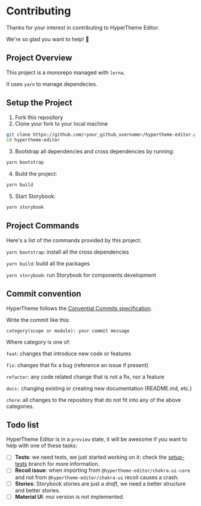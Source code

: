 # Contributing

Thanks for your interest in contributing to HyperTheme Editor.

We're so glad you want to help! 💖

## Project Overview

This project is a monorepo managed with `lerna`.

It uses `yarn` to manage dependecies.

## Setup the Project

1. Fork this repository
2. Clone your fork to your local machine

```bash
git clone https://github.com/<your_github_username>/hypertheme-editor.git
cd hypertheme-editor
```

3. Bootstrap all dependencies and cross dependencies by running:

```bash
yarn bootstrap
```

4. Build the project:

```bash
yarn build
```

5. Start Storybook:

```bash
yarn storybook
```

## Project Commands

Here's a list of the commands provided by this project:

`yarn bootstrap`: install all the cross dependencies

`yarn build`: build all the packages

`yarn storybook`: run Storybook for components development

## Commit convention

HyperTheme follows the [Convential Commits specification](https://www.conventionalcommits.org/).

Write the commit like this:

```
category(scope or module): your commit message
```

Where category is one of:

`feat`: changes that introduce new code or features

`fix`: changes that fix a bug (reference an issue if present)

`refactor`: any code related change that is not a fix, nor a feature

`docs:` changing existing or creating new documentation (README.md, etc.)

`chore`: all changes to the repository that do not fit into any of the above categories.

## Todo list

HyperTheme Editor is in a `preview` state, it will be awesome if you want to help with one of these tasks:

- [ ] **Tests**: we need tests, we just started working on it: check the [setup-tests](https://github.com/Hyperting/hypertheme-editor/tree/tests-setup) branch for more information.
- [ ] **Recoil issue**: when importing from `@hypertheme-editor/chakra-ui-core` and not from `@hypertheme-editor/chakra-ui` recoil causes a crash.
- [ ] **Stories**: Storybook stories are just a _draft_, we need a better structure and better stories.
- [ ] **Material UI**: mui version is not implemented.
